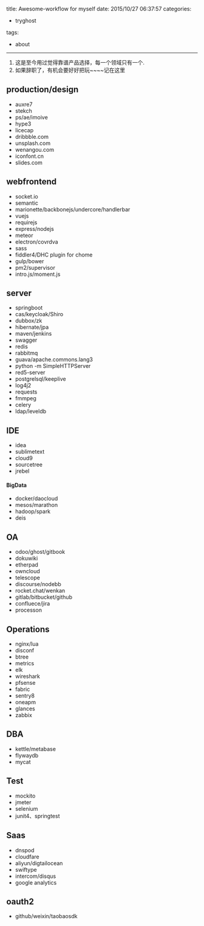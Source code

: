 title: Awesome-workflow for myself
date: 2015/10/27 06:37:57
categories:
 - tryghost

tags:
 - about 



---


 1. 这是至今用过觉得靠谱产品选择，每一个领域只有一个.
 2. 如果辞职了，有机会要好好把玩~~~~记在这里

## production/design
 * auxre7
 * stekch
 * ps/ae/imoive
 * hype3
 * licecap
 * dribbble.com
 * unsplash.com
 * wenangou.com
 * iconfont.cn
 * slides.com

## webfrontend
 * socket.io
 * semantic  
 * marionette/backbonejs/undercore/handlerbar
 * vuejs
 * requirejs
 * express/nodejs
 * meteor
 * electron/covrdva
 * sass
 * fiddler4/DHC plugin for chome
 * gulp/bower
 * pm2/supervisor
 * intro.js/moment.js

## server
 * springboot
 * cas/keycloak/Shiro
 * dubbox/zk
 * hibernate/jpa
 * maven/jenkins
 * swagger
 * redis
 * rabbitmq
 * guava/apache.commons.lang3
 * python -m SimpleHTTPServer
 * red5-server
 * postgrelsql/keeplive
 * log4j2
 * requests
 * fmmpeg
 * celery
 * ldap/leveldb

## IDE
 * idea
 * sublimetext
 * cloud9
 * sourcetree
 * jrebel

#### BigData
 * docker/daocloud
 * mesos/marathon
 * hadoop/spark
 * deis

## OA
 * odoo/ghost/gitbook
 * dokuwiki
 * etherpad
 * owncloud
 * telescope
 * discourse/nodebb
 * rocket.chat/wenkan
 * gitlab/bitbucket/github
 * confluece/jira
 * processon

## Operations
 * nginx/lua
 * disconf
 * btree
 * metrics
 * elk
 * wireshark
 * pfsense
 * fabric
 * sentry8
 * oneapm
 * glances
 * zabbix

## DBA
 * kettle/metabase
 * flywaydb
 * mycat

## Test
 * mockito
 * jmeter
 * selenium
 * junit4、springtest

## Saas
 * dnspod
 * cloudfare
 * aliyun/digtailocean
 * swiftype
 * intercom/disqus
 * google analytics

## oauth2
 * github/weixin/taobaosdk



